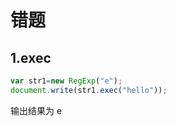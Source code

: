 # 错题

## 1.exec

```js
var str1=new RegExp("e");
document.write(str1.exec("hello"));
```

输出结果为 e











